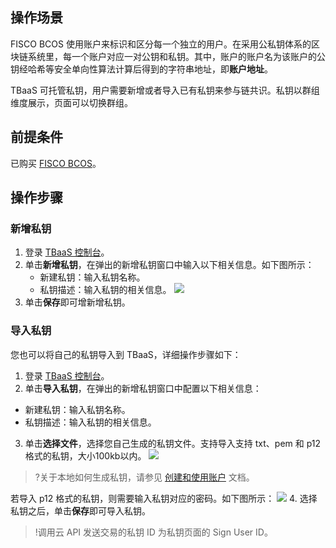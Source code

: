 ## 操作场景

FISCO BCOS 使用账户来标识和区分每一个独立的用户。在采用公私钥体系的区块链系统里，每一个账户对应一对公钥和私钥。其中，账户的账户名为该账户的公钥经哈希等安全单向性算法计算后得到的字符串地址，即**账户地址**。

TBaaS 可托管私钥，用户需要新增或者导入已有私钥来参与链共识。私钥以群组维度展示，页面可以切换群组。

## 前提条件

已购买 [FISCO BCOS](https://buy.cloud.tencent.com/tbaas_blockchain/bcos)。


## 操作步骤

### 新增私钥

1. 登录 [TBaaS 控制台](https://console.cloud.tencent.com/tbaas/bcos)。
2. 单击**新增私钥**，在弹出的新增私钥窗口中输入以下相关信息。如下图所示： 
	- 新建私钥：输入私钥名称。
	- 私钥描述：输入私钥的相关信息。
![](https://main.qcloudimg.com/raw/b6308571faa64d0c78281d3206f8f698.png)
3.  单击**保存**即可增新增私钥。



### 导入私钥

您也可以将自己的私钥导入到 TBaaS，详细操作步骤如下：

1. 登录 [TBaaS 控制台](https://console.cloud.tencent.com/tbaas/bcos)。
2. 单击**导入私钥**，在弹出的新增私钥窗口中配置以下相关信息：
 - 新建私钥：输入私钥名称。
 - 私钥描述：输入私钥的相关信息。
3. 单击**选择文件**，选择您自己生成的私钥文件。支持导入支持 txt、pem 和 p12 格式的私钥，大小100kb以内。
![](https://main.qcloudimg.com/raw/d7c7244dab4b4d10a7d08f1ba48c7011.png)
>?关于本地如何生成私钥，请参见 [创建和使用账户](https://fisco-bcos-documentation.readthedocs.io/zh_CN/latest/docs/manual/account.html) 文档。
>
若导入 p12 格式的私钥，则需要输入私钥对应的密码。如下图所示： 
![](https://main.qcloudimg.com/raw/ccde52edb04e83c2c10ece8b0c6de398.png)
4. 选择私钥之后，单击**保存**即可导入私钥。
>!调用云 API 发送交易的私钥 ID 为私钥页面的 Sign User ID。
